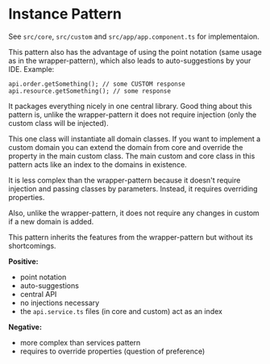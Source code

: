 # Instance Pattern

See `src/core`, `src/custom` and `src/app/app.component.ts` 
for implementaion.

This pattern also has the advantage of using the point notation
(same usage as in the wrapper-pattern), 
which also leads to auto-suggestions by your IDE.
Example:
```
api.order.getSomething(); // some CUSTOM response
api.resource.getSomething(); // some response
```

It packages everything nicely in one central library. 
Good thing about this pattern is, unlike the wrapper-pattern
it does not require injection (only the custom class will 
be injected).

This one class will instantiate all domain classes.
If you want to implement a custom domain you can extend the domain
from core and override the property in the main custom class.
The main custom and core class in this pattern acts like an index
to the domains in existence. 

It is less complex than the wrapper-pattern because it doesn't 
require injection and passing classes by parameters. Instead, it 
requires overriding properties.

Also, unlike the wrapper-pattern, it does not require any changes
in custom if a new domain is added.

This pattern inherits the features from the wrapper-pattern
but without its shortcomings. 

**Positive:**
* point notation
* auto-suggestions
* central API
* no injections necessary
* the `api.service.ts` files (in core and custom) act as an 
index

**Negative:**
* more complex than services pattern
* requires to override properties (question of preference)

